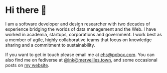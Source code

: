 # Hi there 👋

I am a software developer and design researcher with two decades of experience bridging
the worlds of data management and the Web. I have worked in academia, startups,
corporations and government. I work best as a member of agile, highly
collaborative teams that focus on knowledge sharing and a commitment to
sustainability.

If you want to get in touch please email me at [ehs@pobox.com]. You can also find me on fediverse at [\@ink@merveilles.town], and some occasional posts on [my website].

[\@ink@merveilles.town]: https://merveilles.town/@ink
[ehs@pobox.com]: mailto:ehs@pobox.com
[my website]: https://inkdroid.org
